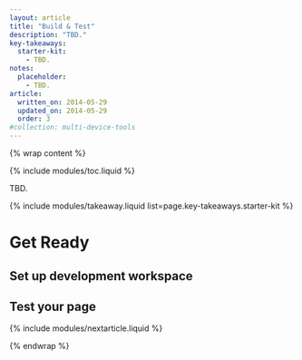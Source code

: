 ```yaml
---
layout: article
title: "Build & Test"
description: "TBD."
key-takeaways:
  starter-kit:
    - TBD.
notes:
  placeholder: 
    - TBD.
article:
  written_on: 2014-05-29
  updated_on: 2014-05-29
  order: 3
#collection: multi-device-tools
---
```


{% wrap content %}

{% include modules/toc.liquid %}

TBD.

{% include modules/takeaway.liquid list=page.key-takeaways.starter-kit %}

# Get Ready

## Set up development workspace

## Test your page

{% include modules/nextarticle.liquid %}

{% endwrap %}
